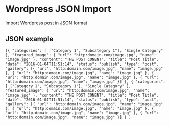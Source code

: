 # Wordpress JSON Import
Import Wordpress post in JSON format 
## JSON example 
`
[{
		"categories": [
			["Category 1", "Subcategory 1"],
			"Single Category"
		],
		"featured_image": {
			"url": "http:domain.com/image.jpg",
			"name": "image.jpg"
		},
		"content": "THE POST CONENT",
		"title": "Post Title",
		"date": "2016-01-04T11:51:14",
		"status": "publish",
		"type": "post",
		"gallery": [{
			"url": "http:domain.com/image.jpg",
			"name": "image.jpg"
		}, {
			"url": "http:domain.com/image.jpg",
			"name": "image.jpg"
		}, {
			"url": "http:domain.com/image.jpg",
			"name": "image.jpg"
		}, {
			"url": "http:domain.com/image.jpg",
			"name": "image.jpg"
		}]
	},
	{
		"categories": [
			["Category 1", "Subcategory 1"],
			"Single Category"
		],
		"featured_image": {
			"url": "http:domain.com/image.jpg",
			"name": "image.jpg"
		},
		"content": "THE POST CONENT",
		"title": "Post Title",
		"date": "2016-01-04T11:51:14",
		"status": "publish",
		"type": "post",
		"gallery": [{
			"url": "http:domain.com/image.jpg",
			"name": "image.jpg"
		}, {
			"url": "http:domain.com/image.jpg",
			"name": "image.jpg"
		}, {
			"url": "http:domain.com/image.jpg",
			"name": "image.jpg"
		}, {
			"url": "http:domain.com/image.jpg",
			"name": "image.jpg"
		}]
	}
]
`
